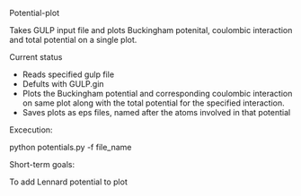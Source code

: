 Potential-plot

Takes GULP input file and plots Buckingham potenital, coulombic interaction and total potential on a single plot. 

Current status
- Reads specified gulp file 
- Defults with GULP.gin 
- Plots the Buckingham potential and corresponding coulombic interaction on same plot along with the total potential
  for the specified interaction.
- Saves plots as eps files, named after the atoms involved in that potential


Excecution:

python potentials.py -f file_name


Short-term goals:

To add Lennard potential to plot
